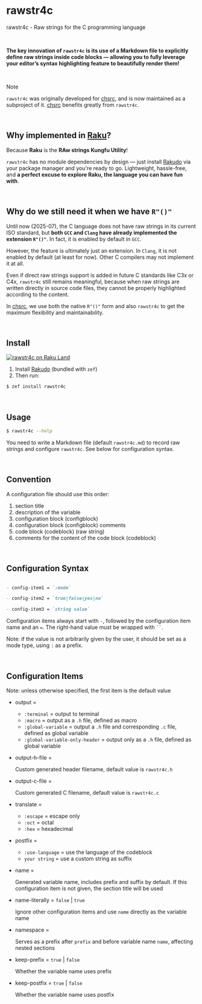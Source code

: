 <!-- -----------------------------------------------------------
 ! SPDX-License-Identifier: GFDL-1.3-or-later
 ! -------------------------------------------------------------
 ! Doc Type      : Markdown
 ! Doc Name      : README.md
 ! Doc Authors   : Aoran Zeng <ccmywish@qq.com>
 ! Contributors  :  Nul None  <nul@none.org>
 !               |
 ! Created On    : <2025-07-12>
 ! Last Modified : <2025-07-22>
 ! ---------------------------------------------------------- -->

# rawstr4c

rawstr4c - Raw strings for the C programming language

<br>

**The key innovation of `rawstr4c` is its use of a Markdown file to explicitly define raw strings inside code blocks — allowing you to fully leverage your editor’s syntax highlighting feature to beautifully render them!**

<br>

> [!NOTE]
> `rawstr4c` was originally developed for [chsrc], and is now maintained as a subproject of it. [chsrc] benefits greatly from `rawstr4c`.

<br>



## Why implemented in [Raku]?

Because **Raku** is the **RAw strings Kungfu Utility**!

`rawstr4c` has no module dependencies by design — just install [Rakudo] via your package manager and you're ready to go. Lightweight, hassle-free, and **a perfect excuse to explore Raku, the language you can have fun with**.

<br>



## Why do we still need it when we have `R"()"`

Until now (2025-07), the C language does not have raw strings in its current ISO standard, but **both `GCC` and `Clang` have already implemented the extension `R"()"`**. In fact, it is enabled by default in `GCC`.

However, the feature is ultimately just an extension. In `Clang`, it is not enabled by default (at least for now). Other C compilers may not implement it at all.

Even if direct raw strings support is added in future C standards like C3x or C4x, `rawstr4c` still remains meaningful, because when raw strings are written directly in source code files, they cannot be properly highlighted according to the content.

In [chsrc], we use both the native `R"()"` form and also `rawstr4c` to get the maximum flexibility and maintainability.

<br>



## Install

[![rawstr4c on Raku Land](https://raku.land/zef:ccmywish/rawstr4c/badges/version)](https://raku.land/zef:ccmywish/rawstr4c)

1. Install [Rakudo] (bundled with `zef`)
2. Then run:

```bash
$ zef install rawstr4c
```

<br>



## Usage

```bash
$ rawstr4c --help
```

You need to write a Markdown file (default `rawstr4c.md`) to record raw strings and configure `rawstr4c`. See below for configuration syntax.

<br>



## Convention

A configuration file should use this order:

1. section title
2. description of the variable
3. configuration block (configblock)
4. configuration block (configblock) comments
5. code block (codeblock) (raw string)
6. comments for the content of the code block (codeblock)

<br>



## Configuration Syntax

```markdown

- config-item1 = `:mode`

- config-item2 = `true|false|yes|no`

- config-item3 = `string value`

```

Configuration items always start with `-`, followed by the configuration item name and an `=`. The right-hand value must be wrapped with ``` `` ```.

Note: if the value is not arbitrarily given by the user, it should be set as a mode type, using `:` as a prefix.

<br>



## Configuration Items

Note: unless otherwise specified, the first item is the default value

- output =

  - `:terminal` = output to terminal
  - `:macro` = output as a `.h` file, defined as macro
  - `:global-variable` = output a `.h` file and corresponding `.c` file, defined as global variable
  - `:global-variable-only-header` = output only as a `.h` file, defined as global variable

- output-h-file =

  Custom generated header filename, default value is `rawstr4c.h`

- output-c-file =

  Custom generated C filename, default value is `rawstr4c.c`

- translate =

  - `:escape` = escape only
  - `:oct` = octal
  - `:hex` = hexadecimal

- postfix =

  - `:use-language` = use the language of the codeblock
  - `your string` = use a custom string as suffix

- name =

  Generated variable name, includes prefix and suffix by default. If this configuration item is not given, the section title will be used

- name-literally = `false` | `true`

  Ignore other configuration items and use `name` directly as the variable name

- namespace =

  Serves as a prefix after `prefix` and before variable name `name`, affecting nested sections

- keep-prefix = `true` | `false`

  Whether the variable name uses prefix

- keep-postfix = `true` | `false`

  Whether the variable name uses postfix

<br>



[Raku]:   https://raku.org/
[Rakudo]: https://rakudo.org/
[chsrc]:  https://github.com/RubyMetric/chsrc
